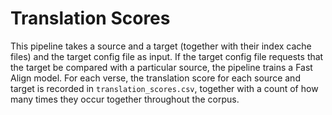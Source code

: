 # Translation Scores

This pipeline takes a source and a target (together with their index cache files) and the target config file as input. If the target config file requests that the target be compared with a particular source, the pipeline trains a Fast Align model. For each verse, the translation score for each source and target is recorded in `translation_scores.csv`, together with a count of how many times they occur together throughout the corpus.